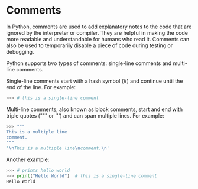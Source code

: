 # Comments

In Python, comments are used to add explanatory notes to the code that are ignored by the interpreter or compiler. They are helpful in making the code more readable and understandable for humans who read it. Comments can also be used to temporarily disable a piece of code during testing or debugging.

Python supports two types of comments: single-line comments and multi-line comments.

Single-line comments start with a hash symbol (#) and continue until the end of the line. For example:

```python
>>> # this is a single-line comment
```

Multi-line comments, also known as block comments, start and end with triple quotes (""" or ''') and can span multiple lines. For example:

```python
>>> """
This is a multiple line
comment.
"""
'\nThis is a multiple line\ncomment.\n'
```

Another example:

```python
>>> # prints hello world
>>> print("Hello World")  # this is a single-line comment
Hello World
```
